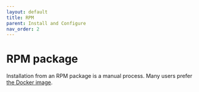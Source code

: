 ```yaml
---
layout: default
title: RPM
parent: Install and Configure
nav_order: 2
---
```


# RPM package

Installation from an RPM package is a manual process. Many users prefer [the Docker image](../docker).

